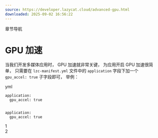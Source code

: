 ```yaml
---
source: https://developer.lazycat.cloud/advanced-gpu.html
downloaded: 2025-09-02 16:56:22
---
```


章节导航

# GPU 加速 ​

当我们开发多媒体应用时， GPU 加速就非常关键， 为应用开启 GPU 加速很简单， 只需要在 `lzc-manifest.yml` 文件中的 `application` 字段下加一个 `gpu_accel: true` 子字段即可， 举例：

yml
    
    
    application:
      gpu_accel: true
    
    
    application:
      gpu_accel: true

1  
2  

